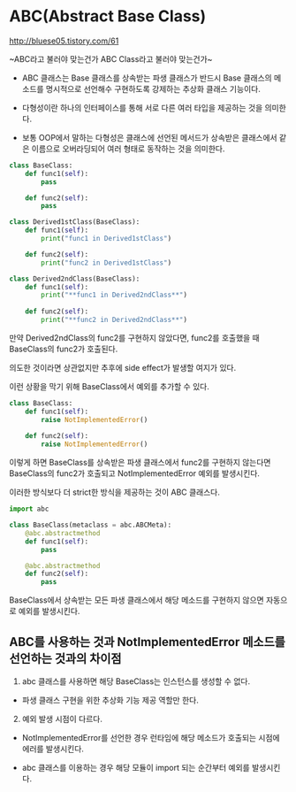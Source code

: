 # ABC(Abstract Base Class)

http://bluese05.tistory.com/61

~ABC라고 불러야 맞는건가 ABC Class라고 불러야 맞는건가~

* ABC 클래스는 Base 클래스를 상속받는 파생 클래스가 반드시 Base 클래스의 메소드를 명시적으로 선언해수 구현하도록 강제하는 추상화 클래스 기능이다.

* 다형성이란 하나의 인터페이스를 통해 서로 다른 여러 타입을 제공하는 것을 의미한다.

* 보통 OOP에서 말하는 다형성은 클래스에 선언된 메서드가 상속받은 클래스에서 같은 이름으로 오버라딩되어 여러 형태로 동작하는 것을 의미한다.

```py
class BaseClass:
    def func1(self):
        pass

    def func2(self):
        pass

class Derived1stClass(BaseClass):
    def func1(self):
        print("func1 in Derived1stClass")

    def func2(self):
        print("func2 in Derived1stClass")

class Derived2ndClass(BaseClass):
    def func1(self):
        print("**func1 in Derived2ndClass**")
    
    def func2(self):
        print("**func2 in Derived2ndClass**")
```

만약 Derived2ndClass의 func2를 구현하지 않았다면, func2를 호출했을 때 BaseClass의 func2가 호출된다.

의도한 것이라면 상관없지만 추후에 side effect가 발생할 여지가 있다.

이런 상황을 막기 위해 BaseClass에서 예외를 추가할 수 있다.

```py
class BaseClass:
    def func1(self):
        raise NotImplementedError()
    
    def func2(self):
        raise NotImplementedError()
```

이렇게 하면 BaseClass를 상속받은 파생 클래스에서 func2를 구현하지 않는다면 BaseClass의 func2가 호출되고 NotImplementedError 예외를 발생시킨다.

이러한 방식보다 더 strict한 방식을 제공하는 것이 ABC 클래스다.

```py
import abc

class BaseClass(metaclass = abc.ABCMeta):
    @abc.abstractmethod
    def func1(self):
        pass

    @abc.abstractmethod
    def func2(self):
        pass
```

BaseClass에서 상속받는 모든 파생 클래스에서 해당 메소드를 구현하지 않으면 자동으로 예외를 발생시킨다.

## ABC를 사용하는 것과 NotImplementedError 메소드를 선언하는 것과의 차이점

1. abc 클래스를 사용하면 해당 BaseClass는 인스턴스를 생성할 수 없다.

* 파생 클래스 구현을 위한 추상화 기능 제공 역할만 한다.

2. 예외 발생 시점이 다르다.

* NotImplementedError를 선언한 경우 런타임에 해당 메소드가 호출되는 시점에 에러를 발생시킨다.

* abc 클래스를 이용하는 경우 해당 모듈이 import 되는 순간부터 예외를 발생시킨다.

